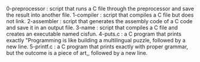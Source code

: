 0-preprocessor : script that runs a C file through the preprocessor and save the result into another file.
1-compiler : script that compiles a C file but does not link.
2-assembler : script that generates the assembly code of a C code and save it in an output file.
3-name : script that compiles a C file and creates an executable named cisfun.
4-puts.c : a C program that prints exactly "Programming is like building a multilingual puzzle, followed by a new line.
5-printf.c : a C program that prints exactly with proper grammar, but the outcome is a piece of art,, followed by a new line.
